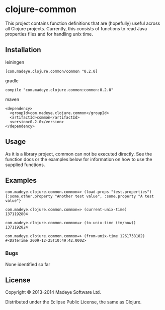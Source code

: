 # clojure-common

This project contains function definitions that are (hopefully) useful across all Clojure projects.  Currently, this consists of functions to read Java properties files and for handling unix time.

## Installation

leiningen

    [com.madeye.clojure.common/common "0.2.0]

gradle

    compile "com.madeye.clojure.common:common:0.2.0"

maven

    <dependency>
      <groupId>com.madeye.clojure.common</groupId>
      <artifactId>common</artifactId>
      <version>0.2.0</version>
    </dependency>

## Usage

As it is a library project, common can not be executed directly. See the function docs or the examples below for information on how to use the supplied functions.

## Examples

    com.madeye.clojure.common.common=> (load-props "test.properties")
    {:some.other.property "Another test value", :some.property "A test value"}

    com.madeye.clojure.common.common=> (current-unix-time)
    1371192804

    com.madeye.clojure.common.common=> (to-unix-time (tm/now))
    1371192824

    com.madeye.clojure.common.common=> (from-unix-time 1261738182)
    #<DateTime 2009-12-25T10:49:42.000Z>

### Bugs

None identified so far

## License

Copyright © 2013-2014 Madeye Software Ltd.

Distributed under the Eclipse Public License, the same as Clojure.
